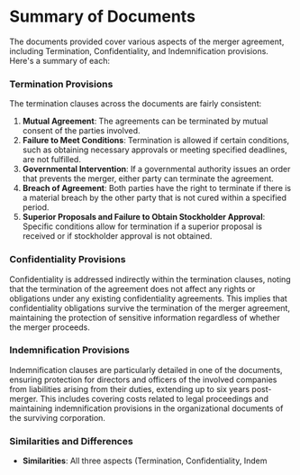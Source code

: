 # Summary of Documents

The documents provided cover various aspects of the merger agreement, including Termination, Confidentiality, and Indemnification provisions. Here's a summary of each:

### Termination Provisions
The termination clauses across the documents are fairly consistent:
1. **Mutual Agreement**: The agreements can be terminated by mutual consent of the parties involved.
2. **Failure to Meet Conditions**: Termination is allowed if certain conditions, such as obtaining necessary approvals or meeting specified deadlines, are not fulfilled.
3. **Governmental Intervention**: If a governmental authority issues an order that prevents the merger, either party can terminate the agreement.
4. **Breach of Agreement**: Both parties have the right to terminate if there is a material breach by the other party that is not cured within a specified period.
5. **Superior Proposals and Failure to Obtain Stockholder Approval**: Specific conditions allow for termination if a superior proposal is received or if stockholder approval is not obtained.

### Confidentiality Provisions
Confidentiality is addressed indirectly within the termination clauses, noting that the termination of the agreement does not affect any rights or obligations under any existing confidentiality agreements. This implies that confidentiality obligations survive the termination of the merger agreement, maintaining the protection of sensitive information regardless of whether the merger proceeds.

### Indemnification Provisions
Indemnification clauses are particularly detailed in one of the documents, ensuring protection for directors and officers of the involved companies from liabilities arising from their duties, extending up to six years post-merger. This includes covering costs related to legal proceedings and maintaining indemnification provisions in the organizational documents of the surviving corporation.

### Similarities and Differences
- **Similarities**: All three aspects (Termination, Confidentiality, Indem